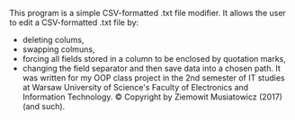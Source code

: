 This program is a simple CSV-formatted .txt file modifier.
It allows the user to edit a CSV-formatted .txt file by:
- deleting colums,
- swapping colmuns,
- forcing all fields stored in a column to be enclosed by quotation marks,
- changing the field separator
and then save data into a chosen path.
It was written for my OOP class project in the 2nd semester of IT studies at Warsaw University of Science's Faculty of Electronics and Information Technology.
© Copyright by Ziemowit Musiatowicz (2017) (and such).
